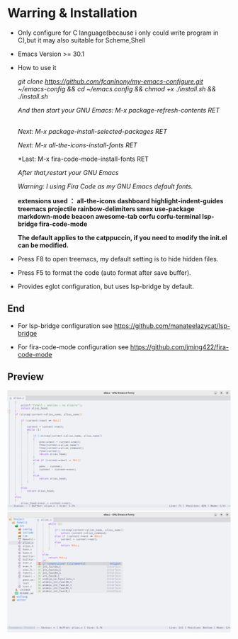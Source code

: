 # Warring & Installation
* Only configure for C language(because i only could write program in C),but it may also suitable for Scheme,Shell
* Emacs Version >= 30.1 

* How to use it</p>

  *git clone https://github.com/fcanlnony/my-emacs-configure.git ~/emacs-config && cd ~/emacs.config && chmod +x ./install.sh && ./install.sh*</p>
  *And then start your GNU Emacs: M-x package-refresh-contents RET*</p>                                                                   
  *Next: M-x package-install-selected-packages RET*</p>
  *Next: M-x all-the-icons-install-fonts RET*</p>
  *Last: M-x fira-code-mode-install-fonts RET</p>
  *After that,restart your GNU Emacs*</p>
  *Warning: I using Fira Code as my GNU Emacs default fonts.*</p>

  **extensions used ： all-the-icons dashboard highlight-indent-guides treemacs projectile rainbow-delimiters smex use-package markdown-mode beacon awesome-tab corfu corfu-terminal lsp-bridge fira-code-mode**</p>
  **The default applies to the catppuccin, if you need to modify the init.el can be modified.**</p>

* Press F8 to open treemacs, my default setting is to hide hidden files.</p>
* Press F5 to format the code (auto format after save buffer).</p>
* Provides eglot configuration, but uses lsp-bridge by default.</p>

## End
* For lsp-bridge configuration see https://github.com/manateelazycat/lsp-bridge</p>
* For fira-code-mode configuration see https://github.com/jming422/fira-code-mode</p>

## Preview
![preview](./Screenshot/Preview.png "preview")
![code](./Screenshot/Code.png "code")
